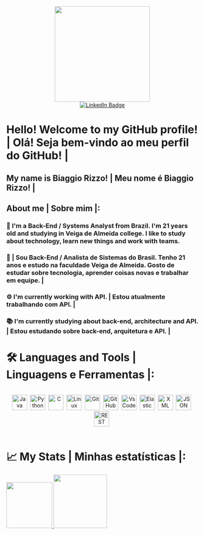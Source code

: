 <div id="header" align="center">
    <img src="https://media0.giphy.com/media/hqU2KkjW5bE2v2Z7Q2/giphy.gif?cid=790b76110e3ea3abb13b2dc2359ddb3e589d02556b3d7d58&rid=giphy.gif&ct=ts" width="250"/>
</div>
<div id="badges" align="center">
  <a href="https://www.linkedin.com/in/biaggio-rizzo/">
    <img src="https://img.shields.io/badge/LinkedIn-blue?style=for-the-badge&logo=linkedin&logoColor=white" alt="LinkedIn Badge"/>
  </a>
  <br>
    <img src="https://komarev.com/ghpvc/?username=BiaggioRizzo&style=flat-square&color=blue" alt=""/>
  </br>
</div>

#  Hello! Welcome to my GitHub profile! | Olá! Seja bem-vindo ao meu perfil do GitHub! |
 ##  My name is Biaggio Rizzo! | Meu nome é Biaggio Rizzo! | 
 ##  About me | Sobre mim |:
  ###  🔎 I'm a Back-End / Systems Analyst from Brazil. I'm 21 years old and studying in Veiga de Almeida college. I like to study about technology, learn new things and work with teams. 
  ###  🔎 | Sou Back-End / Analista de Sistemas do Brasil. Tenho 21 anos e estudo na faculdade Veiga de Almeida. Gosto de estudar sobre tecnologia, aprender coisas novas e trabalhar em equipe. |
  ###  ⚙️ I'm currently working with API. | Estou atualmente trabalhando com API. |
  ###  📚 I'm currently studying about back-end, architecture and API. | Estou estudando sobre back-end, arquitetura e API. | 
 

 
#  🛠️ Languages and Tools | Linguagens e Ferramentas |:
 
<div id="icon" align="center">
  <br>
  <img src="https://cdn.jsdelivr.net/gh/devicons/devicon/icons/java/java-original.svg" title="Java" alt="Java" width="40" height="40"/>&nbsp;
  <img src="https://cdn.jsdelivr.net/gh/devicons/devicon/icons/python/python-original.svg" title="Python" alt="Python" width="40" height="40"/>&nbsp;
  <img src="https://cdn.jsdelivr.net/gh/devicons/devicon/icons/c/c-original.svg" title="C" alt="C" width="40" height="40"/>&nbsp;
  <img src="https://cdn.jsdelivr.net/gh/devicons/devicon/icons/linux/linux-original.svg" title="Linux" alt="Linux" width="40" height="40"/>&nbsp;
  <img src="https://cdn.jsdelivr.net/gh/devicons/devicon/icons/git/git-original.svg" title="Git" alt="Git" width="40" height="40"/>&nbsp;
  <img src="https://github.githubassets.com/images/modules/logos_page/GitHub-Mark.png" title="GitHub" alt="GitHub" width="40" height="40"/>&nbsp;
  <img src="https://cdn.jsdelivr.net/gh/devicons/devicon/icons/vscode/vscode-original.svg" title="VsCode" alt="VsCode" width="40" height="40"/>&nbsp;
  <img src="https://cdn.iconscout.com/icon/free/png-256/elasticsearch-226094.png" title="Elastic" alt="Elastic" width="40" height="40"/>&nbsp;
  <img src="https://www.svgrepo.com/show/31053/xml.svg" title="XML" alt="XML" width="40" height="40"/>&nbsp;
  <img src="https://cdn-icons-png.flaticon.com/512/136/136525.png" title="JSON" alt="JSON" width="40" height="40"/>&nbsp;
  <img src="https://miro.medium.com/max/600/1*1S1FzR-yg-ucZGMoxCC9hw.png" title="REST" alt="REST" width="40" height="40"/>&nbsp;
  <br>
  <br>
</div>
 
# 📈 My Stats | Minhas estatísticas |:
<div>
  <a href="https://github.com/BiaggioRIzzo">
  <img height="120em" src="https://github-readme-stats.vercel.app/api/top-langs/?username=BiaggioRizzo&layout=compact&langs_count=7&theme=dracula"/>
  <img height="140em" src="https://github-readme-stats.vercel.app/api?username=BiaggioRizzo&show_icons=true&theme=dracula&include_all_commits=true&count_private=true"/>
</div>

